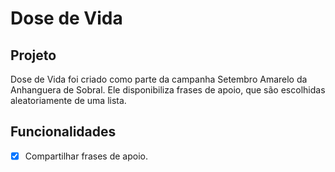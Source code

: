 # Dose de Vida
 
## Projeto
Dose de Vida foi criado como parte da campanha Setembro Amarelo da Anhanguera de Sobral. Ele disponibiliza frases de apoio, que são escolhidas aleatoriamente de uma lista.

## Funcionalidades
- [x] Compartilhar frases de apoio.
